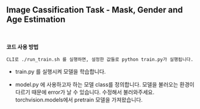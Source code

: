 ## Image Cassification Task - Mask, Gender and Age Estimation    
<br>

**코드 사용 방법**

    CLI로 ./run_train.sh 를 실행하면, 설정한 값들로 python train.py가 실행됩니다.


* train.py 를 실행시켜 모델을 학습합니다.  
    
* model.py 에 사용하고자 하는 모델 class를 정의합니다. 모델을 불러오는 환경이 다르기 때문에 error가 날 수 있습니다. 수정해서 불러와주세요. torchvision.models에서 pretrain 모델을 가져왔습니다.

